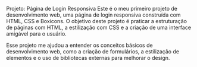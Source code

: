 Projeto: Página de Login Responsiva
Este é o meu primeiro projeto de desenvolvimento web, uma página de login responsiva construída com HTML, CSS e Boxicons. 
O objetivo deste projeto é praticar a estruturação de páginas com HTML, a estilização com CSS e a criação de uma interface amigável para o usuário.

Esse projeto me ajudou a entender os conceitos básicos de desenvolvimento web, como a criação de formulários, 
a estilização de elementos e o uso de bibliotecas externas para melhorar o design.
